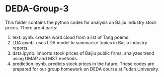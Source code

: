# DEDA-Group-3
This folder contains the python codes for analysis on Baijiu industry stock prices. There are 4 parts:
  1. text.ipynb. creates word cloud from a list of Tang poems.
  2. LDA.ipynb. uses LDA model to summarize topics in Baijiu industry reports.
  3. data.ipynb. imports stock prices of Baijiu public firms, analyzes trend using UMAP and MST methods.
  4. prediction.ipynb. predicts stock prices in the future.
These codes are prepared for our group homework on DEDA course at Fudan University.  

